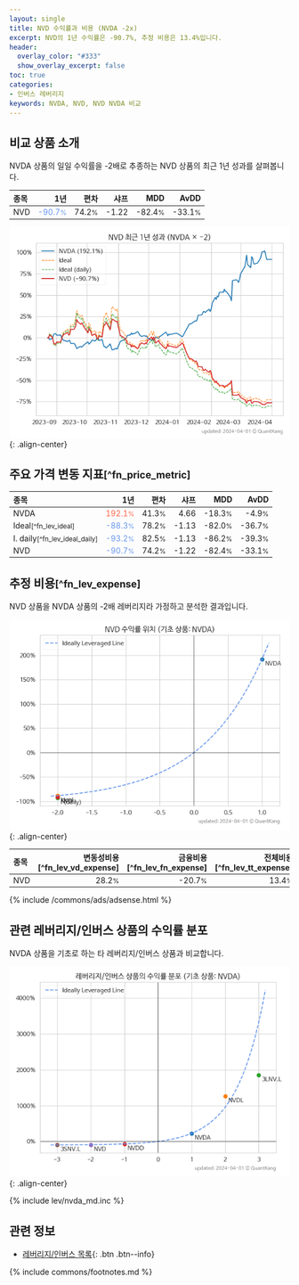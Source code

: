 ```yaml
---
layout: single
title: NVD 수익률과 비용 (NVDA -2x)
excerpt: NVD의 1년 수익률은 -90.7%, 추정 비용은 13.4%입니다.
header:
  overlay_color: "#333"
  show_overlay_excerpt: false
toc: true
categories:
- 인버스 레버리지
keywords: NVDA, NVD, NVD NVDA 비교
---
```


## 비교 상품 소개


NVDA 상품의 일일 수익률을 -2배로 추종하는 NVD 상품의 최근 1년 성과를 살펴봅니다.





| **종목** | **1년** | **편차** | **샤프** | **MDD** | **AvDD** |
| :------------ | ------: | -----------: | -------: | ------: | -------: |
| NVD | <span style="color: cornflowerblue">-90.7<small>%</small></span> | 74.2<small>%</small> | -1.22 | -82.4<small>%</small> | -33.1<small>%</small> |

<!-- more -->


![NVD](/lev/images/nvd.png){: .align-center}


## 주요 가격 변동 지표<small>[^fn_price_metric]</small>


| **종목** | **1년** | **편차** | **샤프** | **MDD** | **AvDD** |
| :------------ | ------: | -----------: | -------: | ------: | -------: |
| NVDA | <span style="color: tomato">192.1<small>%</small></span> | 41.3<small>%</small> | 4.66 | -18.3<small>%</small> | -4.9<small>%</small> |
| Ideal<small>[^fn_lev_ideal]</small> | <span style="color: cornflowerblue">-88.3<small>%</small></span> | 78.2<small>%</small> | -1.13 | -82.0<small>%</small> | -36.7<small>%</small> |
| I. daily<small>[^fn_lev_ideal_daily]</small> | <span style="color: cornflowerblue">-93.2<small>%</small></span> | 82.5<small>%</small> | -1.13 | -86.2<small>%</small> | -39.3<small>%</small> |
| NVD | <span style="color: cornflowerblue">-90.7<small>%</small></span> | 74.2<small>%</small> | -1.22 | -82.4<small>%</small> | -33.1<small>%</small> |


## 추정 비용<small>[^fn_lev_expense]</small><a id="expense"></a>

NVD 상품을 NVDA 상품의 -2배 레버리지라 가정하고 분석한 결과입니다.

![NVD](/lev/images/nvd_ideal.png){: .align-center}

| **종목** | **변동성비용**[^fn_lev_vd_expense] | **금융비용**[^fn_lev_fn_expense] | **전체비용**[^fn_lev_tt_expense] |
| :------------ | ------: | -----------: | -------: |
| NVD | 28.2<small>%</small> | -20.7<small>%</small> | 13.4<small>%</small> |

{% include /commons/ads/adsense.html %}



## 관련 레버리지/인버스 상품의 수익률 분포

NVDA 상품을 기초로 하는 타 레버리지/인버스 상품과 비교합니다.

![NVDA](/lev/images/nvda_ideal.png){: .align-center}

{% include lev/nvda_md.inc %}


## 관련 정보

- [레버리지/인버스 목록](/lev/){: .btn .btn--info}

{% include commons/footnotes.md %}